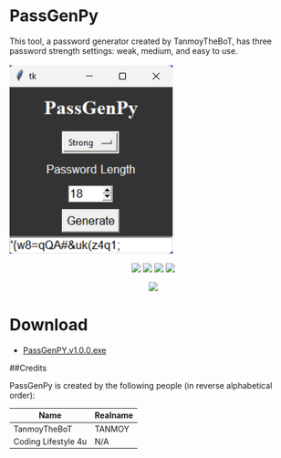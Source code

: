 # PassGenPy
This tool, a password generator created by TanmoyTheBoT, has three password strength settings: weak, medium, and easy to use.
<br><br>
<img src="banner.png" >


<p align="center">
  <img src="https://img.shields.io/github/license/TanmoyTheBoT/passgenpy?style=for-the-badge">
  <img src="https://img.shields.io/github/stars/TanmoyTheBoT/passgenpy?style=for-the-badge">
  <img src="https://img.shields.io/github/issues/TanmoyTheBoT/passgenpy?color=red&style=for-the-badge">
  <img src="https://img.shields.io/github/forks/TanmoyTheBoT/passgenpy?color=teal&style=for-the-badge">
  
</p>

<p align="center">
  <img src="https://img.shields.io/badge/Author-TanmoyTheBoT-blue?style=flat-square">

</p>

# Download
- <a href="https://github.com/InferiorAK/PDFGuti/releases/download/PDFGuti_v1.1.2/pdf_guti.v1.1.2.exe">PassGenPY.v1.0.0.exe
</a>



##Credits

PassGenPy is created by the following people (in reverse alphabetical order):

| Name              | Realname              |
| ----------------- | --------------------- |
| TanmoyTheBoT      | TANMOY            |
| Coding Lifestyle 4u| N/A            |
